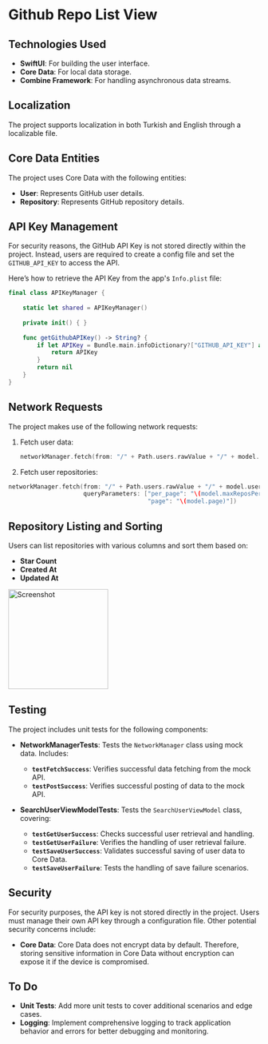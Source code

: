 # Github Repo List View

## Technologies Used

- **SwiftUI**: For building the user interface.
- **Core Data**: For local data storage.
- **Combine Framework**: For handling asynchronous data streams.

## Localization

The project supports localization in both Turkish and English through a localizable file.

## Core Data Entities

The project uses Core Data with the following entities:
- **User**: Represents GitHub user details.
- **Repository**: Represents GitHub repository details.

## API Key Management

For security reasons, the GitHub API Key is not stored directly within the project. Instead, users are required to create a config file and set the `GITHUB_API_KEY` to access the API.

Here’s how to retrieve the API Key from the app's `Info.plist` file:
```swift
final class APIKeyManager {
    
    static let shared = APIKeyManager()
    
    private init() { }
    
    func getGithubAPIKey() -> String? {
        if let APIKey = Bundle.main.infoDictionary?["GITHUB_API_KEY"] as? String {
            return APIKey
        }
        return nil
    }
}
```

## Network Requests

The project makes use of the following network requests:
1. Fetch user data:
   ```swift
   networkManager.fetch(from: "/" + Path.users.rawValue + "/" + model.username, queryParameters: nil)
   ```
2. Fetch user repositories:
```swift
networkManager.fetch(from: "/" + Path.users.rawValue + "/" + model.username + "/" + Path.repos.rawValue,
                     queryParameters: ["per_page": "\(model.maxReposPerPage)",
                                       "page": "\(model.page)"])
```

## Repository Listing and Sorting

Users can list repositories with various columns and sort them based on:
- **Star Count**
- **Created At**
- **Updated At**

<img src="https://github.com/user-attachments/assets/28e4ca1c-7433-4679-83c2-e09761bbf932" width="200" alt="Screenshot">

## Testing

The project includes unit tests for the following components:

- **NetworkManagerTests**: Tests the `NetworkManager` class using mock data. Includes:
  - **`testFetchSuccess`**: Verifies successful data fetching from the mock API.
  - **`testPostSuccess`**: Verifies successful posting of data to the mock API.

- **SearchUserViewModelTests**: Tests the `SearchUserViewModel` class, covering:
  - **`testGetUserSuccess`**: Checks successful user retrieval and handling.
  - **`testGetUserFailure`**: Verifies the handling of user retrieval failure.
  - **`testSaveUserSuccess`**: Validates successful saving of user data to Core Data.
  - **`testSaveUserFailure`**: Tests the handling of save failure scenarios.

## Security

For security purposes, the API key is not stored directly in the project. Users must manage their own API key through a configuration file. Other potential security concerns include:

- **Core Data**: Core Data does not encrypt data by default. Therefore, storing sensitive information in Core Data without encryption can expose it if the device is compromised.
## To Do

- **Unit Tests**: Add more unit tests to cover additional scenarios and edge cases.
- **Logging**: Implement comprehensive logging to track application behavior and errors for better debugging and monitoring.

